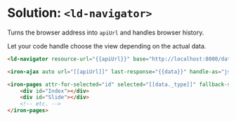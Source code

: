 # Solution: `<ld-navigator>`

Turns the browser address into `apiUrl` and handles browser history.

Let your code handle choose the view depending on the actual data.

``` html
<ld-navigator resource-url="{{apiUrl}}" base="http://localhost:8000/data"></ld-navigator>

<iron-ajax auto url="[[apiUrl]]" last-response="{{data}}" handle-as="json"></iron-ajax>

<iron-pages attr-for-selected="id" selected="[[data._type]]" fallback-selection="Index">
    <div id="Index"></div>
    <div id="Slide"></div>
    <!-- etc. -->
</iron-pages>
```